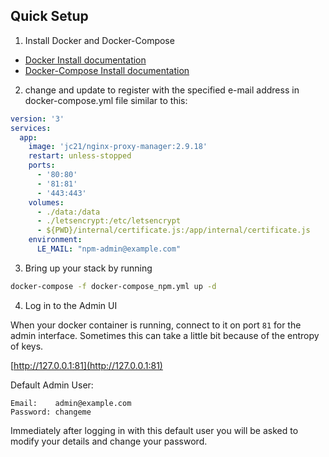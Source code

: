 ## Quick Setup

1. Install Docker and Docker-Compose

- [Docker Install documentation](https://docs.docker.com/install/)
- [Docker-Compose Install documentation](https://docs.docker.com/compose/install/)

2. change and update to register with the specified e-mail address in docker-compose.yml file similar to this:

```yml
version: '3'
services:
  app:
    image: 'jc21/nginx-proxy-manager:2.9.18'
    restart: unless-stopped
    ports:
      - '80:80'
      - '81:81'
      - '443:443'
    volumes:
      - ./data:/data
      - ./letsencrypt:/etc/letsencrypt
      - ${PWD}/internal/certificate.js:/app/internal/certificate.js
    environment:
      LE_MAIL: "npm-admin@example.com"
```

3. Bring up your stack by running

```bash
docker-compose -f docker-compose_npm.yml up -d

```

4. Log in to the Admin UI

When your docker container is running, connect to it on port `81` for the admin interface.
Sometimes this can take a little bit because of the entropy of keys.

[http://127.0.0.1:81](http://127.0.0.1:81)

Default Admin User:
```
Email:    admin@example.com
Password: changeme
```

Immediately after logging in with this default user you will be asked to modify your details and change your password.